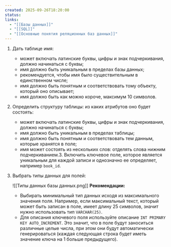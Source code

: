 ```yaml
---
created: 2025-09-26T18:20:00
status:
links:
  - "[[Базы данных]]"
  - "[[SQL]]"
  - "[[Основные понятия реляционных баз данных]]"
---
```

1. Дать таблице имя:
	* может включать латинские буквы, цифры и знак подчеркивания, должно начинаться с буквы;
	* имя должно быть уникальным в пределах базы данных;
	* рекомендуется, чтобы имя было существительным в единственном числе;
	* имя должно быть понятным и соответствовать тому объекту, который оно описывает;
	* имя должно быть как можно короче, максимум 10 символов.
2. Определить структуру таблицы: из каких атрибутов оно будет состоять:
	* может включать латинские буквы, цифры и знак подчеркивания, должно начинаться с буквы;
	* имя должно быть уникальным в пределах таблицы;
	* имя должно быть понятным и соответствовать тем данным, которые хранятся в поле;
	* имя может состоять из нескольких слов: отделять слова нижним подчеркиванием.3. Включить ключевое поле, которое является уникальным для каждой записи и однозначно ее определяет, например `book_id`.
3. Выбрать типы данных для полей:

	![[Типы данных базы данных.png]]
   **Рекомендации:**
   - Выбирать минимальный тип данных исходя из максимального значения поля. Например, если максимальный текст, который может быть записан в поле, имеет длину 25 символов, значит нужно использовать тип `VARCHAR(25)`.
   - Для описания ключевого поля используйте описание `INT PRIMARY KEY AUTO_INCREMENT`. Это значит, что в поле будут заноситься различные целые числа, при этом они будут автоматически генерироваться (каждая следующая строка будет иметь значение ключа на 1 больше предыдущего).






























